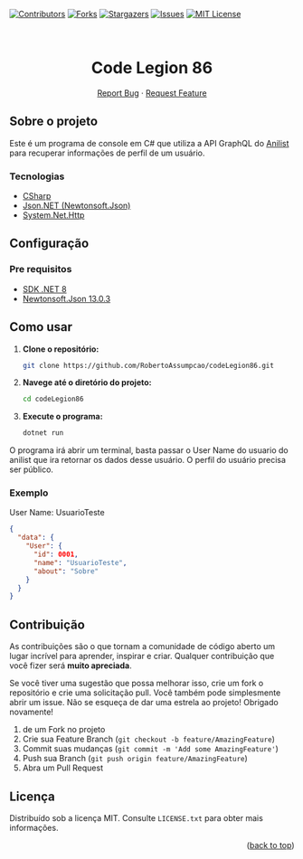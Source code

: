<div id="top"></div>

[![Contributors][contributors-shield]][contributors-url]
[![Forks][forks-shield]][forks-url]
[![Stargazers][stars-shield]][stars-url]
[![Issues][issues-shield]][issues-url]
[![MIT License][license-shield]][license-url]

<br />
<div align="center">
  <h1 align="center">Code Legion 86</h1>

  <p align="center">
    <a href="https://github.com/RobertoAssumpcao/codeLegion86/issues">Report Bug</a>
    ·
    <a href="https://github.com/RobertoAssumpcao/codeLegion86/issues">Request Feature</a>
  </p>
</div>

## Sobre o projeto

Este é um programa de console em C# que utiliza a API GraphQL do [Anilist](https://github.com/AniList/ApiV2-GraphQL-Docs) para recuperar informações de perfil de um usuário.

### Tecnologias

* [CSharp](https://learn.microsoft.com/pt-br/dotnet/csharp/)
* [Json.NET (Newtonsoft.Json)](https://www.newtonsoft.com/json)
* [System.Net.Http](https://learn.microsoft.com/pt-br/dotnet/api/system.net.http?view=net-8.0)

## Configuração

### Pre requisitos

* [SDK .NET 8](https://dotnet.microsoft.com/pt-br/download/dotnet/8.0)
* [Newtonsoft.Json 13.0.3](https://www.nuget.org/packages/Newtonsoft.Json/)

## Como usar

1. **Clone o repositório:**

   ```bash
   git clone https://github.com/RobertoAssumpcao/codeLegion86.git
   ```
2. **Navege até o diretório do projeto:**
   ```bash
   cd codeLegion86
   ```
3. **Execute o programa:**
   ```bash
   dotnet run
   ```

O programa irá abrir um terminal, basta passar o User Name do usuario do anilist que ira retornar os dados desse usuário. O perfil do usuário precisa ser público.

### Exemplo
User Name: UsuarioTeste

```json
{
  "data": {
    "User": {
      "id": 0001,
      "name": "UsuarioTeste",
      "about": "Sobre"
    }
  }
}
```

## Contribuição

As contribuições são o que tornam a comunidade de código aberto um lugar incrível para aprender, inspirar e criar. Qualquer contribuição que você fizer será **muito apreciada**.

Se você tiver uma sugestão que possa melhorar isso, crie um fork o repositório e crie uma solicitação pull. Você também pode simplesmente abrir um issue. Não se esqueça de dar uma estrela ao projeto! Obrigado novamente!

1. de um Fork no projeto
2. Crie sua Feature Branch (`git checkout -b feature/AmazingFeature`)
3. Commit suas mudanças (`git commit -m 'Add some AmazingFeature'`)
4. Push sua Branch (`git push origin feature/AmazingFeature`)
5. Abra um Pull Request

## Licença

Distribuído sob a licença MIT. Consulte `LICENSE.txt` para obter mais informações.

<p align="right">(<a href="#top">back to top</a>)</p>

[contributors-shield]: https://img.shields.io/github/contributors/RobertoAssumpcao/codeLegion86.svg?style=for-the-badge
[contributors-url]: https://github.com/RobertoAssumpcao/codeLegion86/graphs/contributors
[forks-shield]: https://img.shields.io/github/forks/RobertoAssumpcao/codeLegion86.svg?style=for-the-badge
[forks-url]: https://github.com/RobertoAssumpcao/codeLegion86/network/members
[stars-shield]: https://img.shields.io/github/stars/RobertoAssumpcao/codeLegion86.svg?style=for-the-badge
[stars-url]: https://github.com/RobertoAssumpcao/codeLegion86/stargazers
[issues-shield]: https://img.shields.io/github/issues/RobertoAssumpcao/codeLegion86.svg?style=for-the-badge
[issues-url]: https://github.com/RobertoAssumpcao/codeLegion86/issues
[license-shield]: https://img.shields.io/github/license/RobertoAssumpcao/codeLegion86.svg?style=for-the-badge
[license-url]: https://github.com/RobertoAssumpcao/codeLegion86/blob/main/LICENSE